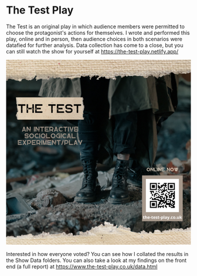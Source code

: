 # The Test Play
The Test is an original play in which audience members were permitted to choose the protagonist's actions for themselves. I wrote and performed this play, online and in person, then audience choices in both scenarios were datafied for further analysis.
Data collection has come to a close, but you can still watch the show for yourself at https://the-test-play.netlify.app/

![Show Poster](/Poster/poster.png?raw=true "The Test Poster")

Interested in how everyone voted? You can see how I collated the results in the Show Data folders. You can also take a look at my findings on the front end (a full report) at https://www.the-test-play.co.uk/data.html
